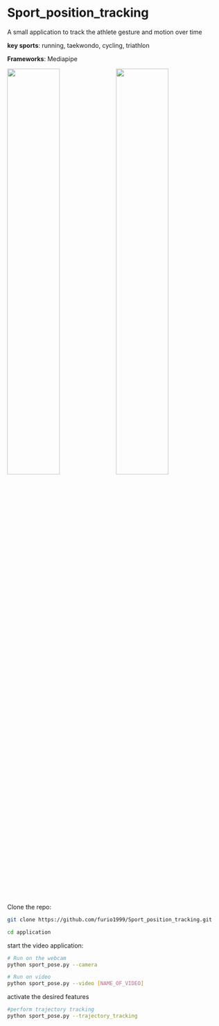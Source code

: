 # Sport_position_tracking
A small application to track the athlete gesture and motion over time

**key sports**: running, taekwondo, cycling, triathlon

**Frameworks**: Mediapipe


<p float="center">
  <img src="application/videos/tkd_clip.mp4" width="49%" />
  <img src="application/videos/runpose.mp4" width="49%" />
</p>

Clone the repo:
```bash
git clone https://github.com/furio1999/Sport_position_tracking.git
```

```bash
cd application
```
start the video application:
```bash
# Run on the webcam
python sport_pose.py --camera

# Run on video 
python sport_pose.py --video [NAME_OF_VIDEO]
```

activate the desired features
```bash
#perform trajectory tracking
python sport_pose.py --trajectory_tracking
```
